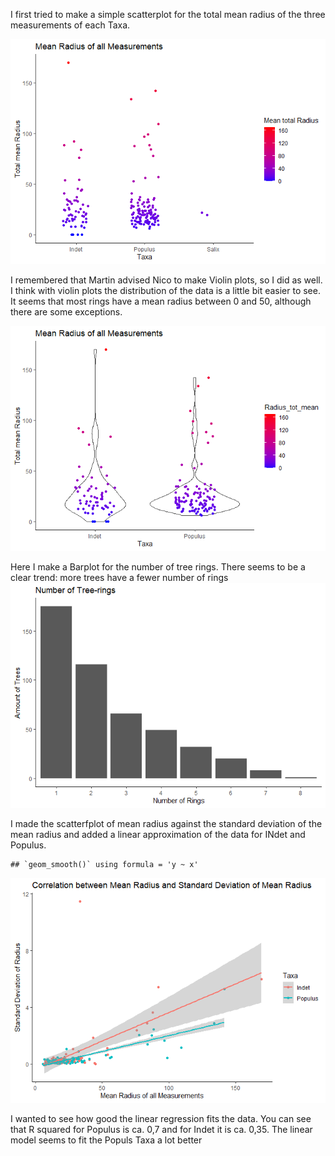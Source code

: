 I first tried to make a simple scatterplot for the total mean radius of
the three measurements of each Taxa.

![](laurens-mauz_files/figure-markdown_strict/ex1-1.png)

I remembered that Martin advised Nico to make Violin plots, so I did as
well. I think with violin plots the distribution of the data is a little
bit easier to see. It seems that most rings have a mean radius between 0
and 50, although there are some exceptions.

![](laurens-mauz_files/figure-markdown_strict/ex1%20violin-1.png)

Here I make a Barplot for the number of tree rings. There seems to be a
clear trend: more trees have a fewer number of rings
![](laurens-mauz_files/figure-markdown_strict/ex2-1.png)

I made the scatterfplot of mean radius against the standard deviation of
the mean radius and added a linear approximation of the data for INdet
and Populus.

    ## `geom_smooth()` using formula = 'y ~ x'

![](laurens-mauz_files/figure-markdown_strict/ex3-1.png)

I wanted to see how good the linear regression fits the data. You can
see that R squared for Populus is ca. 0,7 and for Indet it is ca. 0,35.
The linear model seems to fit the Populs Taxa a lot better
